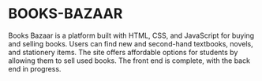 # BOOKS-BAZAAR
Books Bazaar is a platform built with HTML, CSS, and JavaScript for buying and selling books. Users can find new and second-hand textbooks, novels, and stationery items. The site offers affordable options for students by allowing them to sell used books. The front end is complete, with the back end in progress.
